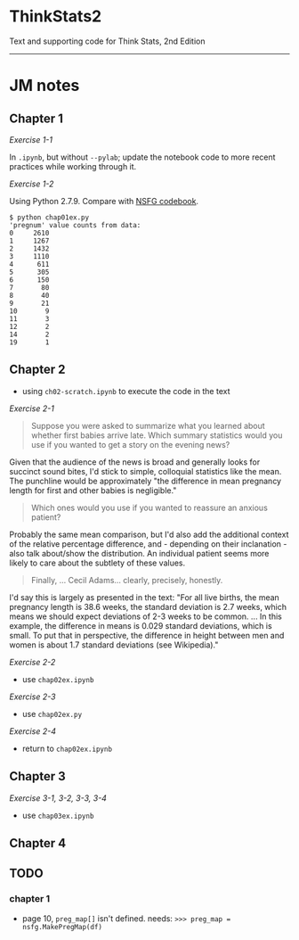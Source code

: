 ThinkStats2
===========

Text and supporting code for Think Stats, 2nd Edition

----


# JM notes 

## Chapter 1

*Exercise 1-1*

In ``.ipynb``, but without ``--pylab``; update the notebook code to more recent practices while working through it. 

*Exercise 1-2*

Using Python 2.7.9. Compare with [NSFG codebook](http://www.icpsr.umich.edu/nsfg6/Controller?displayPage=labelDetails&fileCode=FEM&section=R&subSec=7869&srtLabel=606835).

    $ python chap01ex.py 
    'pregnum' value counts from data:
    0     2610
    1     1267
    2     1432
    3     1110
    4      611
    5      305
    6      150
    7       80
    8       40
    9       21
    10       9
    11       3
    12       2
    14       2
    19       1 


## Chapter 2

- using ``ch02-scratch.ipynb`` to execute the code in the text

 
*Exercise 2-1*

> Suppose you were asked to summarize what you learned about whether first babies arrive late. Which summary statistics would you use if you wanted to get a story on the evening news?

Given that the audience of the news is broad and generally looks for succinct sound bites, I'd stick to simple, colloquial statistics like the mean. The punchline would be approximately "the difference in mean pregnancy length for first and other babies is negligible." 

> Which ones would you use if you wanted to reassure an anxious patient?

Probably the same mean comparison, but I'd also add the additional context of the relative percentage difference, and - depending on their inclanation - also talk about/show the distribution. An individual patient seems more likely to care about the subtlety of these values. 

> Finally, ... Cecil Adams... clearly, precisely, honestly.

I'd say this is largely as presented in the text: "For all live births, the mean pregnancy length is 38.6 weeks, the standard deviation is 2.7 weeks, which means we should expect deviations of 2-3 weeks to be common. ... In this example, the difference in means is 0.029 standard deviations, which is small. To put that in perspective, the difference in height between men and women is about 1.7 standard deviations (see Wikipedia)."


*Exercise 2-2*

- use ``chap02ex.ipynb``


*Exercise 2-3*

- use ``chap02ex.py`` 


*Exercise 2-4*

- return to ``chap02ex.ipynb``  


## Chapter 3

*Exercise 3-1, 3-2, 3-3, 3-4*

- use ``chap03ex.ipynb``


## Chapter 4








## TODO

### chapter 1

- page 10, ``preg_map[]`` isn't defined. needs: ``>>> preg_map = nsfg.MakePregMap(df)``



 
